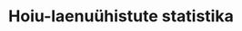 ---
title: Hoiu-laenuühistute statistika
title_en: Savings and loan associations statistics
notes: "Hoiu-laenuühistud (HLÜ) on finantseerimisasutused, mis võtavad oma liikmetelt vastu hoiuseid ja annavad neile laene. HLÜd tegutsevad hoiu-laenuühistute seaduse alusel.\r\n\r\nEesti Pank kogub ja avaldab hoiu-laenuühistute koondbilanssi ja -kasumiaruannet vastavalt 2004. ja 2009. aasta algusest."
notes_en: "Savings and loan associations (SLA) are financial institutions engaged in accepting deposits and granting loans to their members. SLAs are operating on the basis of the Savings and Loan Associations Act.\r\n\r\nEesti Pank collects and publishes the aggregated balance sheet and profit/loss account since the beginning of 2004 and 2009, respectively."
category: 
  - Majandus ja rahandus
category_en: 
  - Economy and Finance
resources:
  - name: Hoiu-laenuühistute statistika
    url: 'https://statistika.eestipank.ee/#/et/p/FINANTSSEKTOR/149'
    format: html
    interactive: 'True'
license: 'https://creativecommons.org/licenses/by-sa/3.0/ee/legalcode'
update_freq: 'http://purl.org/linked-data/sdmx/2009/code#freq-M'
organization: Eesti Pank
maintainer_name: ''
maintainer_email: ''
maintainer_phone: ''
date_issued: '2020/06/10'
date_modified: '2020/06/10'
---